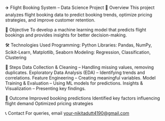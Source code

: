 ✈️ Flight Booking System – Data Science Project
📌 Overview
This project analyzes flight booking data to predict booking trends, optimize pricing strategies, and improve customer retention.

🎯 Objective
To develop a machine learning model that predicts flight bookings and provides insights for better decision-making.

🛠️ Technologies Used
Programming: Python
Libraries: Pandas, NumPy, Scikit-Learn, Matplotlib, Seaborn
Modeling: Regression, Classification, Clustering

🚀 Steps
Data Collection & Cleaning – Handling missing values, removing duplicates.
Exploratory Data Analysis (EDA) – Identifying trends and correlations.
Feature Engineering – Creating meaningful variables.
Model Training & Evaluation – Using ML models for predictions.
Insights & Visualization – Presenting key findings.

📌 Outcome
Improved booking predictions
Identified key factors influencing flight demand
Optimized pricing strategies

📞 Contact
For queries, email your-nikitadutt4190@gmail.com
